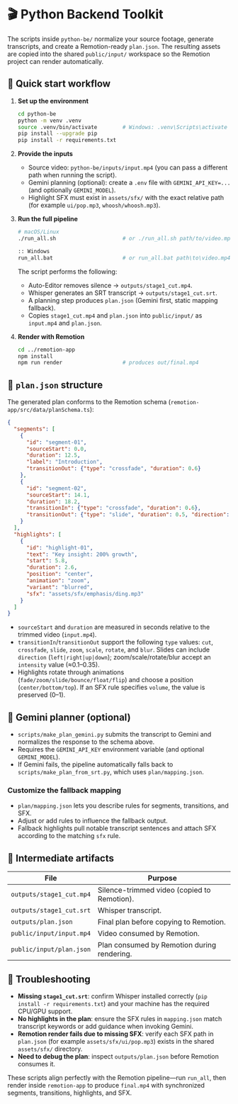 # 🎬 Python Backend Toolkit

The scripts inside `python-be/` normalize your source footage, generate transcripts, and create a Remotion-ready `plan.json`. The resulting assets are copied into the shared `public/input/` workspace so the Remotion project can render automatically.

## 🚀 Quick start workflow

1. **Set up the environment**
   ```bash
   cd python-be
   python -m venv .venv
   source .venv/bin/activate        # Windows: .venv\Scripts\activate
   pip install --upgrade pip
   pip install -r requirements.txt
   ```

2. **Provide the inputs**
   - Source video: `python-be/inputs/input.mp4` (you can pass a different path when running the script).
   - Gemini planning (optional): create a `.env` file with `GEMINI_API_KEY=...` (and optionally `GEMINI_MODEL`).
   - Highlight SFX must exist in `assets/sfx/` with the exact relative path (for example `ui/pop.mp3`, `whoosh/whoosh.mp3`).

3. **Run the full pipeline**
   ```bash
   # macOS/Linux
   ./run_all.sh                     # or ./run_all.sh path/to/video.mp4

   :: Windows
   run_all.bat                      # or run_all.bat path\to\video.mp4
   ```

   The script performs the following:
   - Auto-Editor removes silence → `outputs/stage1_cut.mp4`.
   - Whisper generates an SRT transcript → `outputs/stage1_cut.srt`.
   - A planning step produces `plan.json` (Gemini first, static mapping fallback).
   - Copies `stage1_cut.mp4` and `plan.json` into `public/input/` as `input.mp4` and `plan.json`.

4. **Render with Remotion**
   ```bash
   cd ../remotion-app
   npm install
   npm run render                   # produces out/final.mp4
   ```

## 📄 `plan.json` structure

The generated plan conforms to the Remotion schema (`remotion-app/src/data/planSchema.ts`):

```json
{
  "segments": [
    {
      "id": "segment-01",
      "sourceStart": 0.0,
      "duration": 12.5,
      "label": "Introduction",
      "transitionOut": {"type": "crossfade", "duration": 0.6}
    },
    {
      "id": "segment-02",
      "sourceStart": 14.1,
      "duration": 18.2,
      "transitionIn": {"type": "crossfade", "duration": 0.6},
      "transitionOut": {"type": "slide", "duration": 0.5, "direction": "left"}
    }
  ],
  "highlights": [
    {
      "id": "highlight-01",
      "text": "Key insight: 200% growth",
      "start": 5.8,
      "duration": 2.6,
      "position": "center",
      "animation": "zoom",
      "variant": "blurred",
      "sfx": "assets/sfx/emphasis/ding.mp3"
    }
  ]
}
```

- `sourceStart` and `duration` are measured in seconds relative to the trimmed video (`input.mp4`).
- `transitionIn`/`transitionOut` support the following `type` values: `cut`, `crossfade`, `slide`, `zoom`, `scale`, `rotate`, and `blur`. Slides can include `direction` (`left|right|up|down`); zoom/scale/rotate/blur accept an `intensity` value (≈0.1–0.35).
- Highlights rotate through animations (`fade/zoom/slide/bounce/float/flip`) and choose a position (`center/bottom/top`). If an SFX rule specifies `volume`, the value is preserved (0–1).

## 🤖 Gemini planner (optional)

- `scripts/make_plan_gemini.py` submits the transcript to Gemini and normalizes the response to the schema above.
- Requires the `GEMINI_API_KEY` environment variable (and optional `GEMINI_MODEL`).
- If Gemini fails, the pipeline automatically falls back to `scripts/make_plan_from_srt.py`, which uses `plan/mapping.json`.

### Customize the fallback mapping

- `plan/mapping.json` lets you describe rules for segments, transitions, and SFX.
- Adjust or add rules to influence the fallback output.
- Fallback highlights pull notable transcript sentences and attach SFX according to the matching `sfx` rule.

## 🧪 Intermediate artifacts

| File | Purpose |
|------|---------|
| `outputs/stage1_cut.mp4` | Silence-trimmed video (copied to Remotion). |
| `outputs/stage1_cut.srt` | Whisper transcript. |
| `outputs/plan.json` | Final plan before copying to Remotion. |
| `public/input/input.mp4` | Video consumed by Remotion. |
| `public/input/plan.json` | Plan consumed by Remotion during rendering. |

## 🔧 Troubleshooting

- **Missing `stage1_cut.srt`**: confirm Whisper installed correctly (`pip install -r requirements.txt`) and your machine has the required CPU/GPU support.
- **No highlights in the plan**: ensure the SFX rules in `mapping.json` match transcript keywords or add guidance when invoking Gemini.
- **Remotion render fails due to missing SFX**: verify each SFX path in `plan.json` (for example `assets/sfx/ui/pop.mp3`) exists in the shared `assets/sfx/` directory.
- **Need to debug the plan**: inspect `outputs/plan.json` before Remotion consumes it.

These scripts align perfectly with the Remotion pipeline—run `run_all`, then render inside `remotion-app` to produce `final.mp4` with synchronized segments, transitions, highlights, and SFX.
